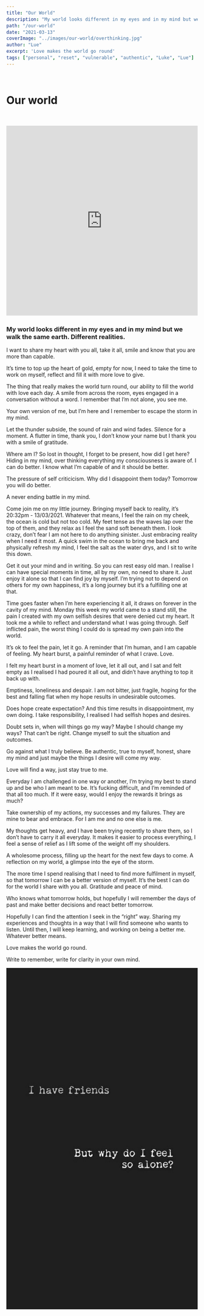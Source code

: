 ```yaml
---
title: "Our World"
description: "My world looks different in my eyes and in my mind but we walk the same earth. Different realities."
path: "/our-world"
date: "2021-03-13"
coverImage: "../images/our-world/overthinking.jpg"
author: "Lue"
excerpt: 'Love makes the world go round'
tags: ["personal", "reset", "vulnerable", "authentic", "Luke", "Lue"]
---
```


&nbsp;
# Our world

&nbsp;

<div class="embedVideo-container">
<iframe id="long-tuesday" style="filter: grayscale(100%);" width="100%" height="500px" src="https://www.youtube.com/embed/DBMye8NN6Xw" frameborder="0" allow="accelerometer; autoplay; clipboard-write; encrypted-media; gyroscope; picture-in-picture" allowfullscreen></iframe>
</div>

### My world looks different in my eyes and in my mind but we walk the same earth. Different realities.

I want to share my heart with you all, take it all, smile and know that you are more than capable.

It’s time to top up the heart of gold, empty for now, I need to take the time to work on myself, reflect and fill it with more love to give.

The thing that really makes the world turn round, our ability to fill the world with love each day. A smile from across the room, eyes engaged in a conversation without a word. I remember that I’m not alone, you see me.

Your own version of me, but I’m here and I remember to escape the storm in my mind.

Let the thunder subside, the sound of rain and wind fades. Silence for a moment. A flutter in time, thank you, I don’t know your name but I thank you with a smile of gratitude.

Where am I? So lost in thought, I forget to be present, how did I get here? Hiding in my mind, over thinking everything my consciousness is aware of. I can do better. I know what I’m capable of and it should be better.

The pressure of self criticicism. Why did I disappoint them today? Tomorrow you will do better. 

A never ending battle in my mind.

Come join me on my little journey. Bringing myself back to reality, it’s 20:32pm - 13/03/2021. Whatever that means, I feel the rain on my cheek, the ocean is cold but not too cold. My feet tense as the waves lap over the top of them, and they relax as I feel the sand soft beneath them. I look crazy, don’t fear I am not here to do anything sinister. Just embracing reality when I need it most. A quick swim in the ocean to bring me back and physically refresh my mind, I feel the salt as the water drys, and I sit to write this down.

Get it out your mind and in writing. So you can rest easy old man. I realise I can have special moments in time, all by my own, no need to share it. Just enjoy it alone so that I can find joy by myself. I’m trying not to depend on others for my own happiness, it’s a long journey but it’s a fulfilling one at that.

Time goes faster when I’m here experiencing it all, it draws on forever in the cavity of my mind. Monday this week my world came to a stand still, the pain I created with my own selfish desires that were denied cut my heart. It took me a while to reflect and understand what I was going through. Self inflicted pain, the worst thing I could do is spread my own pain into the world.

It’s ok to feel the pain, let it go. A reminder that I’m human, and I am capable of feeling. My heart burst, a painful reminder of what I crave. Love.

I felt my heart burst in a moment of love, let it all out, and I sat and felt empty as I realised I had poured it all out, and didn’t have anything to top it back up with.

Emptiness, loneliness and despair. I am not bitter, just fragile, hoping for the best and falling flat when my hope results in undesirable outcomes. 

Does hope create expectation? And this time results in disappointment, my own doing. I take responsibility, I realised I had selfish hopes and desires. 

Doubt sets in, when will things go my way? Maybe I should change my ways? That can’t be right. Change myself to suit the situation and outcomes.

Go against what I truly believe. Be authentic, true to myself, honest, share my mind and just maybe the things I desire will come my way.

Love will find a way, just stay true to me.

Everyday I am challenged in one way or another, I’m trying my best to stand up and be who I am meant to be. It’s fucking difficult, and I’m reminded of that all too much. If it were easy, would I enjoy the rewards it brings as much? 

Take ownership of my actions, my successes and my failures. They are mine to bear and embrace. For I am me and no one else is me. 

My thoughts get heavy, and I have been trying recently to share them, so I don’t have to carry it all everyday. It makes it easier to process everything, I feel a sense of relief as I lift some of the weight off my shoulders.

A wholesome process, filling up the heart for the next few days to come. A reflection on my world, a glimpse into the eye of the storm.

The more time I spend realising that I need to find more fulfilment in myself, so that tomorrow I can be a better version of myself. It’s the best I can do for the world I share with you all. Gratitude and peace of mind. 

Who knows what tomorrow holds, but hopefully I will remember the days of past and make better decisions and react better tomorrow.

Hopefully I can find the attention I seek in the “right” way. Sharing my experiences and thoughts in a way that I will find someone who wants to listen. Until then, I will keep learning, and working on being a better me. Whatever better means.

Love makes the world go round.

Write to remember, write for clarity in your own mind. 

![together](../images/our-world/friends.jpg)
